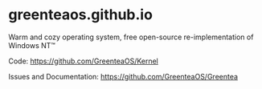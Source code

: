 # greenteaos.github.io

Warm and cozy operating system, free open-source re-implementation of Windows NT™

Code: https://github.com/GreenteaOS/Kernel

Issues and Documentation: https://github.com/GreenteaOS/Greentea
